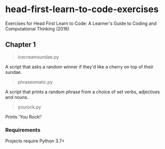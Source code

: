 # head-first-learn-to-code-exercises
Exercises for Head First Learn to Code: A Learner's Guide to Coding and Computational Thinking (2016)

## Chapter 1 
> icecreamsundae.py

A script that asks a random winner if they'd like a cherry on top of their sundae.

> phraseomatic.py

A script that prints a random phrase from a choice of set verbs, adjectives and nouns. 

> yourock.py

Prints 'You Rock!'

### Requirements
Projects require Python 3.7+
